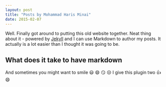 ```yaml
---
layout: post
title: "Posts by Mohammad Haris Minai"
date: 2015-02-07
---
```


Well. Finally got around to putting this old website together. Neat thing about it - powered by [Jekyll](http://jekyllrb.com) and I can use Markdown to author my posts. It actually is a lot easier than I thought it was going to be.

## What does it take to have markdown

And sometimes you might want to smile :smiley: :smile: :smirk: :unamused:
I give this plugin two :+1:
:smile:
